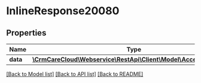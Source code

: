 # InlineResponse20080

## Properties
Name | Type | Description | Notes
------------ | ------------- | ------------- | -------------
**data** | [**\CrmCareCloud\Webservice\RestApi\Client\Model\AcceptedPayment**](AcceptedPayment.md) |  | [optional] 

[[Back to Model list]](../../README.md#documentation-for-models) [[Back to API list]](../../README.md#documentation-for-api-endpoints) [[Back to README]](../../README.md)


